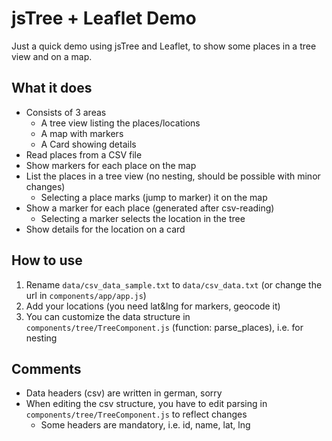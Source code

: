 # jsTree + Leaflet Demo

Just a quick demo using jsTree and Leaflet, to show some places in a tree view and on a map.

## What it does

* Consists of 3 areas
  * A tree view listing the places/locations
  * A map with markers
  * A Card showing details
* Read places from a CSV file
* Show markers for each place on the map
* List the places in a tree view (no nesting, should be possible with minor changes)
  * Selecting a place marks (jump to marker) it on the map  
* Show a marker for each place (generated after csv-reading)
  * Selecting a marker selects the location in the tree
* Show details for the location on a card    

## How to use

1. Rename `data/csv_data_sample.txt` to `data/csv_data.txt` (or change the url in `components/app/app.js`)
2. Add your locations (you need lat&lng for markers, geocode it)
3. You can customize the data structure in `components/tree/TreeComponent.js` (function: parse_places), i.e. for nesting

## Comments

* Data headers (csv) are written in german, sorry
* When editing the csv structure, you have to edit parsing in `components/tree/TreeComponent.js` to reflect changes
  * Some headers are mandatory, i.e. id, name, lat, lng
